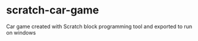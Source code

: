 # scratch-car-game
Car game created with Scratch block programming tool and exported to run on windows
